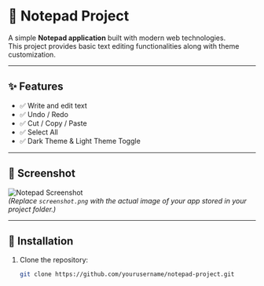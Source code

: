 # 📝 Notepad Project

A simple **Notepad application** built with modern web technologies.  
This project provides basic text editing functionalities along with theme customization.

---

## ✨ Features
- ✅ Write and edit text  
- ✅ Undo / Redo  
- ✅ Cut / Copy / Paste  
- ✅ Select All  
- ✅ Dark Theme & Light Theme Toggle  

---

## 📸 Screenshot
![Notepad Screenshot](./screenshot.png)  
*(Replace `screenshot.png` with the actual image of your app stored in your project folder.)*

---

## 🚀 Installation
1. Clone the repository:
   ```bash
   git clone https://github.com/yourusername/notepad-project.git
